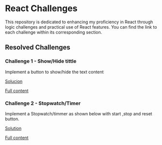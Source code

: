 # React Challenges

This repository is dedicated to enhancing my proficiency in React through logic challenges and practical use of React features.
You can find the link to each challenge within its corresponding section.


## Resolved Challenges

### Challenge 1 - Show/Hide tittle

Implement a button to show/hide the text content

[Solucion](./src/Challanges/Challange1/Challange1.tsx)

[Full content]("https://reactchallenges.live/challenge/1")

### Challenge 2 - Stopwatch/Timer

Implement a Stopwatch/timmer as shown below with start ,stop and reset button.

[Solution](./src/Challanges/challange2/)

[Full content]("https://reactchallenges.live/challenge/2")